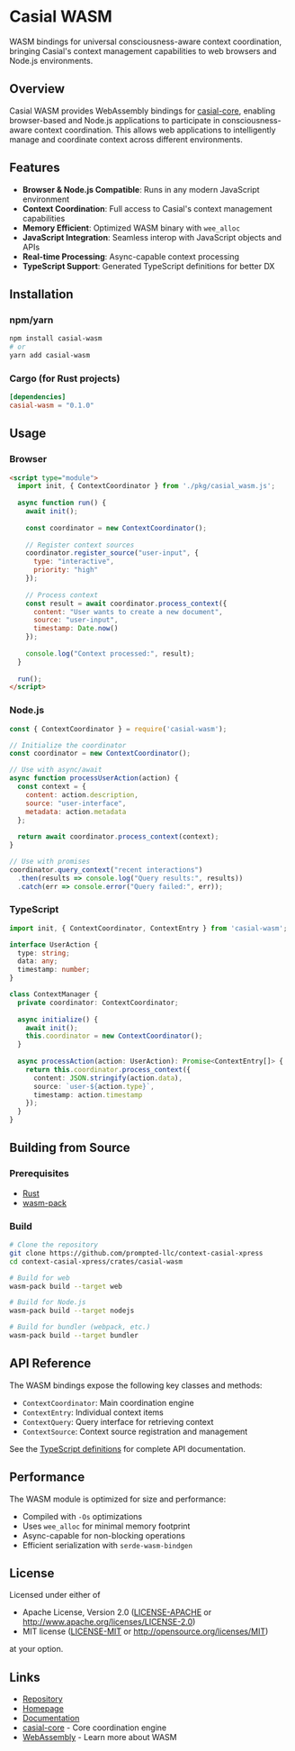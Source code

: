 # Casial WASM

WASM bindings for universal consciousness-aware context coordination, bringing Casial's context management capabilities to web browsers and Node.js environments.

## Overview

Casial WASM provides WebAssembly bindings for [casial-core](../casial-core), enabling browser-based and Node.js applications to participate in consciousness-aware context coordination. This allows web applications to intelligently manage and coordinate context across different environments.

## Features

- **Browser & Node.js Compatible**: Runs in any modern JavaScript environment
- **Context Coordination**: Full access to Casial's context management capabilities
- **Memory Efficient**: Optimized WASM binary with `wee_alloc`
- **JavaScript Integration**: Seamless interop with JavaScript objects and APIs
- **Real-time Processing**: Async-capable context processing
- **TypeScript Support**: Generated TypeScript definitions for better DX

## Installation

### npm/yarn

```bash
npm install casial-wasm
# or
yarn add casial-wasm
```

### Cargo (for Rust projects)

```toml
[dependencies]
casial-wasm = "0.1.0"
```

## Usage

### Browser

```html
<script type="module">
  import init, { ContextCoordinator } from './pkg/casial_wasm.js';
  
  async function run() {
    await init();
    
    const coordinator = new ContextCoordinator();
    
    // Register context sources
    coordinator.register_source("user-input", {
      type: "interactive",
      priority: "high"
    });
    
    // Process context
    const result = await coordinator.process_context({
      content: "User wants to create a new document",
      source: "user-input",
      timestamp: Date.now()
    });
    
    console.log("Context processed:", result);
  }
  
  run();
</script>
```

### Node.js

```javascript
const { ContextCoordinator } = require('casial-wasm');

// Initialize the coordinator
const coordinator = new ContextCoordinator();

// Use with async/await
async function processUserAction(action) {
  const context = {
    content: action.description,
    source: "user-interface",
    metadata: action.metadata
  };
  
  return await coordinator.process_context(context);
}

// Use with promises
coordinator.query_context("recent interactions")
  .then(results => console.log("Query results:", results))
  .catch(err => console.error("Query failed:", err));
```

### TypeScript

```typescript
import init, { ContextCoordinator, ContextEntry } from 'casial-wasm';

interface UserAction {
  type: string;
  data: any;
  timestamp: number;
}

class ContextManager {
  private coordinator: ContextCoordinator;
  
  async initialize() {
    await init();
    this.coordinator = new ContextCoordinator();
  }
  
  async processAction(action: UserAction): Promise<ContextEntry[]> {
    return this.coordinator.process_context({
      content: JSON.stringify(action.data),
      source: `user-${action.type}`,
      timestamp: action.timestamp
    });
  }
}
```

## Building from Source

### Prerequisites

- [Rust](https://rustup.rs/)
- [wasm-pack](https://rustwasm.github.io/wasm-pack/)

### Build

```bash
# Clone the repository
git clone https://github.com/prompted-llc/context-casial-xpress
cd context-casial-xpress/crates/casial-wasm

# Build for web
wasm-pack build --target web

# Build for Node.js
wasm-pack build --target nodejs

# Build for bundler (webpack, etc.)
wasm-pack build --target bundler
```

## API Reference

The WASM bindings expose the following key classes and methods:

- `ContextCoordinator`: Main coordination engine
- `ContextEntry`: Individual context items
- `ContextQuery`: Query interface for retrieving context
- `ContextSource`: Context source registration and management

See the [TypeScript definitions](./pkg/casial_wasm.d.ts) for complete API documentation.

## Performance

The WASM module is optimized for size and performance:

- Compiled with `-Os` optimizations
- Uses `wee_alloc` for minimal memory footprint
- Async-capable for non-blocking operations
- Efficient serialization with `serde-wasm-bindgen`

## License

Licensed under either of

- Apache License, Version 2.0 ([LICENSE-APACHE](../../LICENSE-APACHE) or http://www.apache.org/licenses/LICENSE-2.0)
- MIT license ([LICENSE-MIT](../../LICENSE-MIT) or http://opensource.org/licenses/MIT)

at your option.

## Links

- [Repository](https://github.com/prompted-llc/context-casial-xpress)
- [Homepage](https://promptedllc.com)
- [Documentation](https://docs.rs/casial-wasm)
- [casial-core](https://crates.io/crates/casial-core) - Core coordination engine
- [WebAssembly](https://webassembly.org/) - Learn more about WASM